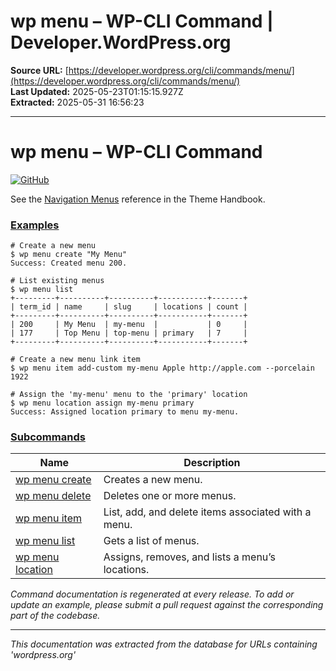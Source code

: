 # wp menu – WP-CLI Command | Developer.WordPress.org

**Source URL:** [https://developer.wordpress.org/cli/commands/menu/](https://developer.wordpress.org/cli/commands/menu/)  
**Last Updated:** 2025-05-23T01:15:15.927Z  
**Extracted:** 2025-05-31 16:56:23

---

# wp menu – WP-CLI Command

[![GitHub](https://make.wordpress.org/cli/wp-content/plugins/wporg-cli/assets/images/github-mark.svg)](https://github.com/wp-cli/entity-command)

See the [Navigation Menus](https://developer.wordpress.org/themes/functionality/navigation-menus/) reference in the Theme Handbook.

### [Examples](#examples)

```
# Create a new menu
$ wp menu create "My Menu"
Success: Created menu 200.

# List existing menus
$ wp menu list
+---------+----------+----------+-----------+-------+
| term_id | name     | slug     | locations | count |
+---------+----------+----------+-----------+-------+
| 200     | My Menu  | my-menu  |           | 0     |
| 177     | Top Menu | top-menu | primary   | 7     |
+---------+----------+----------+-----------+-------+

# Create a new menu link item
$ wp menu item add-custom my-menu Apple http://apple.com --porcelain
1922

# Assign the 'my-menu' menu to the 'primary' location
$ wp menu location assign my-menu primary
Success: Assigned location primary to menu my-menu.
```

### [Subcommands](#subcommands)

| Name | Description |
| --- | --- |
| [wp menu create](https://developer.wordpress.org/cli/commands/menu/create/) | Creates a new menu. |
| [wp menu delete](https://developer.wordpress.org/cli/commands/menu/delete/) | Deletes one or more menus. |
| [wp menu item](https://developer.wordpress.org/cli/commands/menu/item/) | List, add, and delete items associated with a menu. |
| [wp menu list](https://developer.wordpress.org/cli/commands/menu/list/) | Gets a list of menus. |
| [wp menu location](https://developer.wordpress.org/cli/commands/menu/location/) | Assigns, removes, and lists a menu’s locations. |

_Command documentation is regenerated at every release. To add or update an example, please submit a pull request against the corresponding part of the codebase._

---

*This documentation was extracted from the database for URLs containing 'wordpress.org'*
